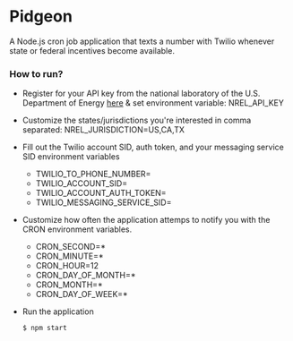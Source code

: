 # Pidgeon
A Node.js cron job application that texts a number with Twilio whenever state or federal incentives become available.

### How to run?

- Register for your API key from the national laboratory of the U.S. Department of Energy [here](https://developer.nrel.gov/signup/) & set environment variable: NREL_API_KEY

- Customize the states/jurisdictions you're interested in comma separated: NREL_JURISDICTION=US,CA,TX

- Fill out the Twilio account SID, auth token, and your messaging service SID environment variables
    * TWILIO_TO_PHONE_NUMBER=
    * TWILIO_ACCOUNT_SID=
    * TWILIO_ACCOUNT_AUTH_TOKEN=
    * TWILIO_MESSAGING_SERVICE_SID=

- Customize how often the application attemps to notify you with the CRON environment variables.
    * CRON_SECOND=*
    * CRON_MINUTE=*
    * CRON_HOUR=12
    * CRON_DAY_OF_MONTH=*
    * CRON_MONTH=*
    * CRON_DAY_OF_WEEK=*

- Run the application
    ```sh
    $ npm start
    ```

